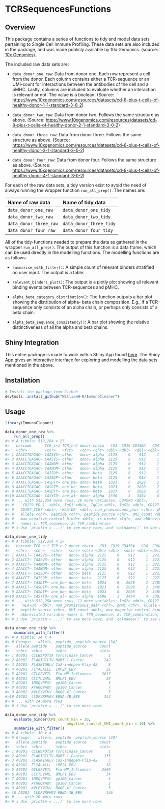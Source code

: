 # TCRSequencesFunctions

## Overview

This package contains a series of functions to tidy and model data sets pertaining to Single Cell Immune Profiling. These data sets are also included in the package, and was made publicly available by 10x Genomics. (source: [10x Genomics](https://www.10xgenomics.com/resources/datasets?query=&page=1&configure%5Bfacets%5D%5B0%5D=chemistryVersionAndThroughput&configure%5Bfacets%5D%5B1%5D=pipeline.version&configure%5BhitsPerPage%5D=500&configure%5BmaxValuesPerFacet%5D=1000&menu%5Bproducts.name%5D=Single%20Cell%20Immune%20Profiling)).

The included raw data sets are:

* `data_donor_one_raw`: Data from donor one. Each row represent a cell from the donor. Each column contains either a TCR-sequence or an UMI-count for interactions between the antibodies of the cell and a pMHC. Lastly, columns are included to evaluate whether an interaction is relevant or not. The value is a boolean. (Source: https://www.10xgenomics.com/resources/datasets/cd-8-plus-t-cells-of-healthy-donor-1-1-standard-3-0-2)

* `data_donor_two_raw`: Data from donor two. Follows the same structure as above. (Source: https://www.10xgenomics.com/resources/datasets/cd-8-plus-t-cells-of-healthy-donor-2-1-standard-3-0-2)

* `data_donor_three_raw`: Data from donor three. Follows the same structure as above. (Source: https://www.10xgenomics.com/resources/datasets/cd-8-plus-t-cells-of-healthy-donor-3-1-standard-3-0-2)

* `data_donor_four_raw`: Data from donor four. Follows the same structure as above. (Source: https://www.10xgenomics.com/resources/datasets/cd-8-plus-t-cells-of-healthy-donor-4-1-standard-3-0-2)

For each of the raw data sets, a tidy version exist to avoid the need of always running the wrapper function `run_all_prep()`. The names are:

| Name of raw data        | Name of tidy data        |
| :---------------------- | :----------------------  |
| `data_donor_one_raw`    | `data_donor_one_tidy`    |
| `data_donor_two_raw`    | `data_donor_two_tidy`    |
| `data_donor_three_raw`  | `data_donor_three_tidy`  |
| `data_donor_four_raw`   | `data_donor_four_tidy`   |

All of the tidy-functions needed to prepare the data as gathered in the wrapper `run_all_prep()`. The output of this function is a data frame, which can be used directly in the modelling functions. The modelling functions are as follows:

* `summarise_with_filter()`: A simple count of relevant binders stratified on user input. The output is a table.

* `relevant_binders_plot()`: The output is a plotly plot showing all relevant binding events between TCR-sequences and pMHC.

* `alpha_beta_category_distribution()`: The function outputs a bar plot showing the distribution of alpha- beta chain composition. E.g., if a TCR-sequence only consists of an alpha chain, or perhaps only consists of a beta chain.

* `alpha_beta_sequence_consistency()`: A bar plot showing the relative distinctiveness of all the alpha and beta chains.

## Shiny Integration

This entire package is made to work with a Shiny App found [here](https://github.com/WilliamH-R/ImmunoViz). The Shiny App gives an interactive interface for exploring and modelling the data sets mentioned in the above.

## Installation

```R
# Install the package from GitHub
devtools::install_github("WilliamH-R/ImmunoCleaner")
```

## Usage

```R
library(ImmunoCleaner)

data_donor_one_raw %>% 
    run_all_prep()
#> # A tibble: 512,264 x 27
#>   barcode      TCR_s~1 TCR_c~2 donor chain   CD3  CD19 CD45RA   CD4  CD8a  CD14
#>   <chr>        <chr>   <fct>   <chr> <chr> <dbl> <dbl>  <dbl> <dbl> <dbl> <dbl>
#> 1 AAACCTGAGAC~ CAASVS~ other   dono~ alpha  2125     0    912     1  2223     4
#> 2 AAACCTGAGAC~ CAASVS~ other   dono~ alpha  2125     0    912     1  2223     4
#> 3 AAACCTGAGAC~ CAAWDM~ other   dono~ alpha  2125     0    912     1  2223     4
#> 4 AAACCTGAGAC~ CAAWDM~ other   dono~ alpha  2125     0    912     1  2223     4
#> 5 AAACCTGAGAC~ CAISDP~ other   dono~ beta   2125     0    912     1  2223     4
#> 6 AAACCTGAGAC~ CAISDP~ other   dono~ beta   2125     0    912     1  2223     4
#> 7 AAACCTGAGAC~ CASDTP~ one_be~ dono~ beta   1023     0   2028     2  3485     1
#> 8 AAACCTGAGAC~ CASDTP~ one_be~ dono~ beta   1023     0   2028     2  3485     1
#> 9 AAACCTGAGAC~ CASDTP~ one_be~ dono~ beta   1023     0   2028     2  3485     1
#>10 AAACCTGAGAG~ CASYTD~ one_al~ dono~ alpha  1598     3   3454     4  3383     1
#> # ... with 512,254 more rows, 16 more variables: CD45RO <dbl>,
#> #   `CD279_PD-1` <dbl>, IgG1 <dbl>, IgG2a <dbl>, IgG2b <dbl>, CD127 <dbl>,
#> #   CD197_CCR7 <dbl>, `HLA-DR` <dbl>, non_promiscuous_pair <chr>, pMHC <chr>,
#> #   allele <chr>, peptide <chr>, peptide_source <chr>, UMI_count <dbl>,
#> #   max_negative_control_binder <dbl>, is_binder <lgl>, and abbreviated variable
#> #   names 1: TCR_sequence, 2: TCR_combination
#> # i Use `print(n = ...)` to see more rows, and `colnames()` to see all variable names

data_donor_one_tidy
#> # A tibble: 512,264 x 27
#>   barcode TCR_s~1 TCR_c~2 donor chain   CD3  CD19 CD45RA   CD4  CD8a  CD14 CD45RO CD279~3  IgG1 IgG2a
#>   <chr>   <chr>   <chr>   <chr> <chr> <dbl> <dbl>  <dbl> <dbl> <dbl> <dbl>  <dbl>   <dbl> <dbl> <dbl>
#> 1 AAACCT~ CAASVS~ other   dono~ alpha  2125     0    912     1  2223     4     13       1     3     2
#> 2 AAACCT~ CAASVS~ other   dono~ alpha  2125     0    912     1  2223     4     13       1     3     2
#> 3 AAACCT~ CAAWDM~ other   dono~ alpha  2125     0    912     1  2223     4     13       1     3     2
#> 4 AAACCT~ CAAWDM~ other   dono~ alpha  2125     0    912     1  2223     4     13       1     3     2
#> 5 AAACCT~ CAISDP~ other   dono~ beta   2125     0    912     1  2223     4     13       1     3     2
#> 6 AAACCT~ CAISDP~ other   dono~ beta   2125     0    912     1  2223     4     13       1     3     2
#> 7 AAACCT~ CASDTP~ one_be~ dono~ beta   1023     0   2028     2  3485     1      1       3     1     2
#> 8 AAACCT~ CASDTP~ one_be~ dono~ beta   1023     0   2028     2  3485     1      1       3     1     2
#> 9 AAACCT~ CASDTP~ one_be~ dono~ beta   1023     0   2028     2  3485     1      1       3     1     2
#>10 AAACCT~ CASYTD~ one_al~ dono~ alpha  1598     3   3454     4  3383     1      0       5     0     5
#> # ... with 512,254 more rows, 12 more variables: IgG2b <dbl>, CD127 <dbl>, CD197_CCR7 <dbl>,
#> #   `HLA-DR` <dbl>, non_promiscuous_pair <chr>, pMHC <chr>, allele <chr>, peptide <chr>,
#> #   peptide_source <chr>, UMI_count <dbl>, max_negative_control_binder <dbl>, is_binder <lgl>, and
#> #   abbreviated variable names 1: TCR_sequence, 2: TCR_combination, 3: `CD279_PD-1`
#> # i Use `print(n = ...)` to see more rows, and `colnames()` to see all variable names  

data_donor_one_tidy %>% 
    summarise_with_filter()
#> # A tibble: 34 x 4
#> # Groups:   allele, peptide, peptide_source [34]
#>   allele peptide    peptide_source      count
#>   <chr>  <chr>      <chr>               <int>
#> 1 A0201  CLLWSFQTSA Tyrosinase_Cancer       1
#> 2 A0201  ELAGIGILTV MART-1_Cancer         242
#> 3 A0201  FLASKIGRLV Ca2-indepen-Plip-A2     8
#> 4 A0201  FLYALALLL  LMP2A_EBV              21
#> 5 A0201  GILGFVFTL  Flu-MP_Influenza     2617
#> 6 A0201  GLCTLVAML  BMLF1_EBV              39
#> 7 A0201  IMDQVPFSV  gp100_Cancer            5
#> 8 A0201  KTWGQYWQV  gp100_Cancer            7
#> 9 A0201  KVLEYVIKV  MAGE-A1_Cancer          3
#>10 A0201  LLDFVRFMGV EBNA-3B_EBV           142
#> # ... with 24 more rows
#> # i Use `print(n = ...)` to see more rows

data_donor_one_tidy %>% 
    evaluate_binder(UMI_count_min = 20,
                            negative_control_UMI_count_min = 10) %>% 
    summarise_with_filter()
#> # A tibble: 30 x 4
#> # Groups:   allele, peptide, peptide_source [30]
#>   allele peptide    peptide_source      count
#>   <chr>  <chr>      <chr>               <int>
#> 1 A0201  CLLWSFQTSA Tyrosinase_Cancer       1
#> 2 A0201  ELAGIGILTV MART-1_Cancer         135
#> 3 A0201  FLASKIGRLV Ca2-indepen-Plip-A2     3
#> 4 A0201  FLYALALLL  LMP2A_EBV              18
#> 5 A0201  GILGFVFTL  Flu-MP_Influenza     2509
#> 6 A0201  GLCTLVAML  BMLF1_EBV              34
#> 7 A0201  IMDQVPFSV  gp100_Cancer            5
#> 8 A0201  KTWGQYWQV  gp100_Cancer            2
#> 9 A0201  KVLEYVIKV  MAGE-A1_Cancer          3
#> 10 A0201  LLDFVRFMGV EBNA-3B_EBV           136
#> # ... with 20 more rows
#> # i Use `print(n = ...)` to see more rows

```
